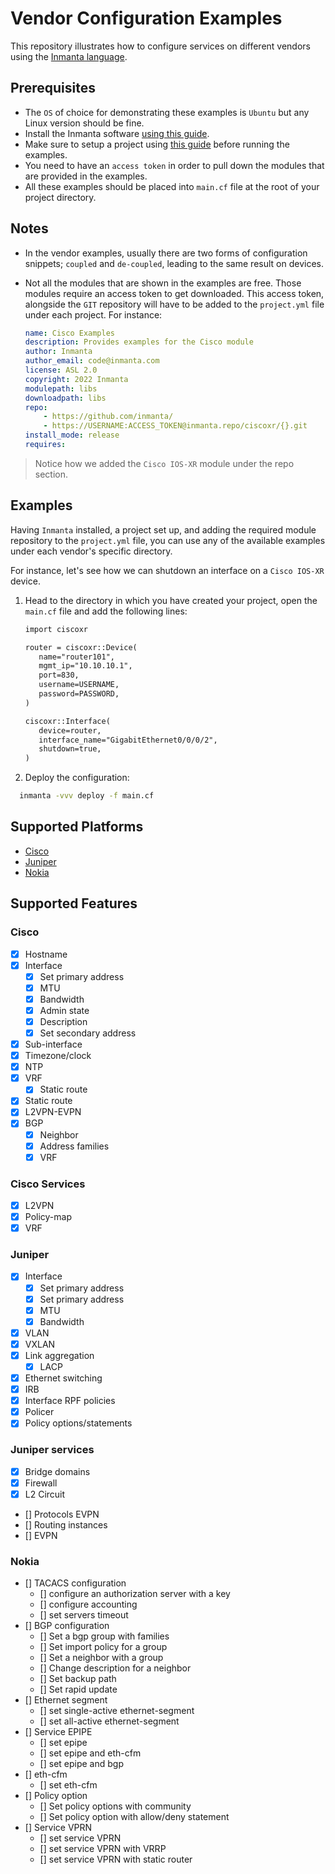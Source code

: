 # Vendor Configuration Examples

This repository illustrates how to configure services on different vendors using the [Inmanta language](https://docs.inmanta.com/community/dev/language.html).

## Prerequisites

* The `OS` of choice for demonstrating these examples is `Ubuntu` but any Linux version should be fine.
* Install the Inmanta software [using this guide](https://docs.inmanta.com/community/latest/install/1-install-server.html#install-the-software).
* Make sure to setup a project using [this guide](https://docs.inmanta.com/community/latest/model_developers/configurationmodel.html) before running the examples.
* You need to have an `access token` in order to pull down the modules that are provided in the examples.
* All these examples should be placed into `main.cf` file at the root of your project directory.

## Notes

* In the vendor examples, usually there are two forms of configuration snippets; `coupled` and `de-coupled`, leading to the same result on devices.
* Not all the modules that are shown in the examples are free. Those modules require an access token to get downloaded. This access token, alongside the `GIT` repository will have to be added to the `project.yml` file under each project. For instance:

  ```yaml
  name: Cisco Examples
  description: Provides examples for the Cisco module
  author: Inmanta
  author_email: code@inmanta.com
  license: ASL 2.0
  copyright: 2022 Inmanta
  modulepath: libs
  downloadpath: libs
  repo:
      - https://github.com/inmanta/
      - https://USERNAME:ACCESS_TOKEN@inmanta.repo/ciscoxr/{}.git
  install_mode: release
  requires:

  ```

> Notice how we added the `Cisco IOS-XR` module under the repo section.

## Examples

Having `Inmanta` installed, a project set up, and adding the required module repository to the `project.yml` file, you can use any of the available examples under each vendor's specific directory.

For instance, let's see how we can shutdown an interface on a `Cisco IOS-XR` device.

1) Head to the directory in which you have created your project, open the `main.cf` file and add the following lines:

   ```txt
   import ciscoxr

   router = ciscoxr::Device(
      name="router101",
      mgmt_ip="10.10.10.1",
      port=830,
      username=USERNAME,
      password=PASSWORD,
   )

   ciscoxr::Interface(
      device=router,
      interface_name="GigabitEthernet0/0/0/2",
      shutdown=true,
   )
   ```

2) Deploy the configuration:

  ```bash
    inmanta -vvv deploy -f main.cf
  ```

## Supported Platforms

* [Cisco](Cisco/README.md)
* [Juniper](Juniper/README.md)
* [Nokia](Nokia/README.md)

## Supported Features

### Cisco

* [x] Hostname
* [x] Interface
  * [x] Set primary address
  * [x] MTU
  * [x] Bandwidth
  * [x] Admin state
  * [x] Description
  * [x] Set secondary address
* [x] Sub-interface
* [x] Timezone/clock
* [x] NTP
* [x] VRF
  * [x] Static route
* [x] Static route
* [x] L2VPN-EVPN
* [x] BGP
  * [x] Neighbor
  * [x] Address families
  * [x] VRF

### Cisco Services

* [x] L2VPN
* [x] Policy-map
* [x] VRF

### Juniper

* [x] Interface
  * [x] Set primary address
  * [x] Set primary address
  * [x] MTU
  * [x] Bandwidth

* [x] VLAN
* [x] VXLAN
* [x] Link aggregation
  * [x] LACP
* [x] Ethernet switching
* [x] IRB
* [x] Interface RPF policies
* [x] Policer
* [x] Policy options/statements

### Juniper services

* [x] Bridge domains
* [x] Firewall
* [x] L2 Circuit
* [] Protocols EVPN
* [] Routing instances
* [] EVPN

### Nokia

* [] TACACS configuration
  * [] configure an authorization server with a key
  * [] configure accounting
  * [] set servers timeout
* [] BGP configuration
  * [] Set a bgp group with families
  * [] Set import policy for a group
  * [] Set a neighbor with a group
  * [] Change description for a neighbor
  * [] Set backup path
  * [] Set rapid update
* [] Ethernet segment
  * [] set single-active ethernet-segment
  * [] set all-active ethernet-segment
* [] Service EPIPE
  * [] set epipe
  * [] set epipe and eth-cfm
  * [] set epipe and bgp
* [] eth-cfm
  * [] set eth-cfm
* [] Policy option
  * [] Set policy options with community
  * [] Set policy option with allow/deny statement
* [] Service VPRN
  * [] set service VPRN
  * [] set service VPRN with VRRP
  * [] set service VPRN with static router
